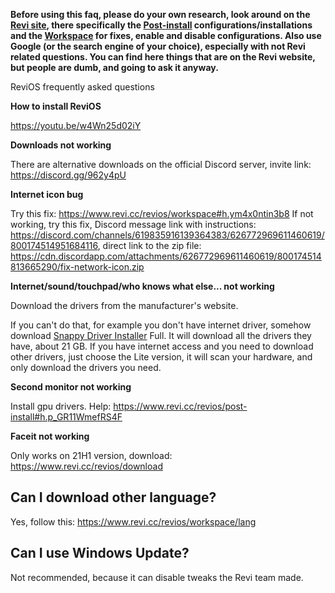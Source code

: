 **Before using this faq, please do your own research, look around on the [Revi site](https://www.revi.cc/), there specifically the [Post-install](https://www.revi.cc/revios/post-install) configurations/installations and the [Workspace](https://www.revi.cc/revios/workspace) for fixes, enable and disable configurations. Also use Google (or the search engine of your choice), especially with not Revi related questions. You can find here things that are on the Revi website, but people are dumb, and going to ask it anyway.**

ReviOS frequently asked questions

**How to install ReviOS**

https://youtu.be/w4Wn25d02iY



**Downloads not working**

There are alternative downloads on the official Discord server, invite link: https://discord.gg/962y4pU



**Internet icon bug**

Try this fix: https://www.revi.cc/revios/workspace#h.ym4x0ntin3b8
If not working, try this fix, Discord message link with instructions: https://discord.com/channels/619835916139364383/626772969611460619/800174514951684116, direct link to the zip file: https://cdn.discordapp.com/attachments/626772969611460619/800174514813665290/fix-network-icon.zip



**Internet/sound/touchpad/who knows what else... not working**

Download the drivers from the manufacturer's website.

If you can't do that, for example you don't have internet driver, somehow download [Snappy Driver Installer](https://sdi-tool.org/) Full. It will download all the drivers they have, about 21 GB. If you have internet access and you need to download other drivers, just choose the Lite version, it will scan your hardware, and only download the drivers you need.



**Second monitor not working**

Install gpu drivers. Help: https://www.revi.cc/revios/post-install#h.p_GR11WmefRS4F



**Faceit not working**

Only works on 21H1 version, download: https://www.revi.cc/revios/download



## Can I download other language?
Yes, follow this: https://www.revi.cc/revios/workspace/lang



## Can I use Windows Update?
Not recommended, because it can disable tweaks the Revi team made.
